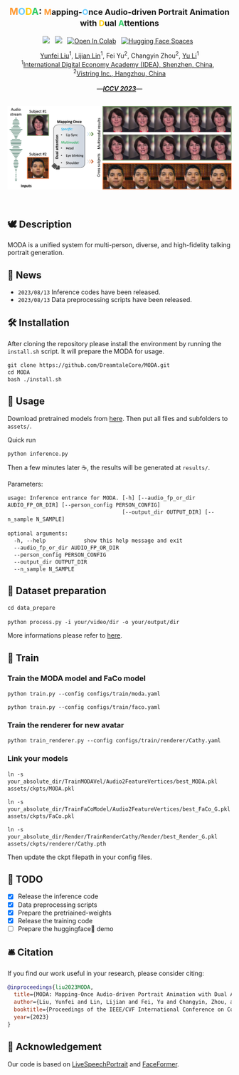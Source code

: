 <div align="center">

<h2> <font color="#FF9933">M</font><font color="#66CCFF">O</font><font color="#FFCC00">D</font><font color="#33CC66">A</font>: <span style="font-size:18px"> <font color="#FF9933">M</font>apping-<font color="#66CCFF">O</font>nce Audio-driven Portrait Animation with <font color="#FFCC00">D</font>ual <font color="#33CC66">A</font>ttentions</nobr></span> </h2>

  <a href='https://arxiv.org/abs/2307.10008'><img src='https://img.shields.io/badge/ArXiv-PDF-red'></a> &nbsp; <a href='https://liuyunfei.net/projects/iccv23-moda/'><img src='https://img.shields.io/badge/Project-Page-Green'></a> &nbsp; [![Open In Colab](https://colab.research.google.com/assets/colab-badge.svg)](#) &nbsp; [![Hugging Face Spaces](https://img.shields.io/badge/%F0%9F%A4%97%20Hugging%20Face-Spaces-blue)](#) &nbsp; 

<div>
    <nobr><a href="http://liuyunfei.net"
  >Yunfei Liu</a><sup>1</sup>,</nobr>
  <nobr><a href="https://scholar.google.com.hk/citations?user=Xf5_TfcAAAAJ&hl=zh-CN"
  >Lijian Lin</a><sup>1</sup>,</nobr>
  <nobr>Fei Yu<sup>2</sup>,</nobr>
  <nobr>Changyin Zhou<sup>2</sup>,</nobr>
  <nobr><a href="https://yu-li.github.io/"
  >Yu Li</a><sup>1</sup></nobr>
 <br>
  <nobr><sup>1</sup><a href="https://www.idea.edu.cn">International Digital Economy Academy (IDEA), Shenzhen, China</a>,&nbsp;&nbsp;</nobr>
  <nobr><sup>2</sup><a href="https://www.vistring.ai">Vistring Inc., Hangzhou, China</a></nobr>
</div>
<br>
<i>—<strong><a href='https://arxiv.org/abs/2307.10008' target='_blank'>ICCV 2023</a></strong>—</i>
<br>
<br>


![moda](images/teaser.png)

<br>

</div>

## 🕊️ Description

MODA is a unified system for multi-person, diverse, and high-fidelity talking portrait generation.

## 🎊 News

* `2023/08/13` Inference codes have been released.
* `2023/08/13` Data preprocessing scripts have been released.


## 🛠️ Installation

After cloning the repository please install the environment by running the `install.sh` script. It will prepare the MODA for usage. 

```shell
git clone https://github.com/DreamtaleCore/MODA.git
cd MODA
bash ./install.sh
```

## 🚀 Usage

Download pretrained models from [here](https://drive.google.com/drive/folders/1AE5BOQ6o0CqHIdKcbRJg1-MbJLKXqvlu?usp=drive_link). Then put all files and subfolders to `assets/`.

Quick run
```shell
python inference.py
```

Then a few minutes later ☕, the results will be generated at `results/`.

Parameters:
```shell
usage: Inference entrance for MODA. [-h] [--audio_fp_or_dir AUDIO_FP_OR_DIR] [--person_config PERSON_CONFIG]
                                    [--output_dir OUTPUT_DIR] [--n_sample N_SAMPLE]

optional arguments:
  -h, --help            show this help message and exit
  --audio_fp_or_dir AUDIO_FP_OR_DIR
  --person_config PERSON_CONFIG
  --output_dir OUTPUT_DIR
  --n_sample N_SAMPLE
```

## 🍏 Dataset preparation

```
cd data_prepare

python process.py -i your/video/dir -o your/output/dir
```

More informations please refer to [here](data_prepare/README.md).

## 🏃 Train

### Train the MODA model and FaCo model

```shell
python train.py --config configs/train/moda.yaml
```

```shell
python train.py --config configs/train/faco.yaml
```

### Train the renderer for new avatar

```shell
python train_renderer.py --config configs/train/renderer/Cathy.yaml
```

### Link your models

```shell
ln -s your_absolute_dir/TrainMODAVel/Audio2FeatureVertices/best_MODA.pkl assets/ckpts/MODA.pkl
```

```shell
ln -s your_absolute_dir/TrainFaCoModel/Audio2FeatureVertices/best_FaCo_G.pkl assets/ckpts/FaCo.pkl
```

```shell
ln -s your_absolute_dir/Render/TrainRenderCathy/Render/best_Render_G.pkl assets/ckpts/renderer/Cathy.pth
```

Then update the ckpt filepath in your config files.

## 🚧 TODO

- [x] Release the inference code
- [x] Data preprocessing scripts
- [x] Prepare the pretriained-weights
- [x] Release the training code
- [ ] Prepare the huggingface🤗 demo

## 🛎 Citation

If you find our work useful in your research, please consider citing:

```bibtex
@inproceedings{liu2023MODA,
  title={MODA: Mapping-Once Audio-driven Portrait Animation with Dual Attentions},
  author={Liu, Yunfei and Lin, Lijian and Fei, Yu and Changyin, Zhou, and Yu, Li},
  booktitle={Proceedings of the IEEE/CVF International Conference on Computer Vision},
  year={2023}
}
```

## 🥂 Acknowledgement
Our code is based on [LiveSpeechPortrait](https://github.com/YuanxunLu/LiveSpeechPortraits) and [FaceFormer](https://github.com/EvelynFan/FaceFormer).